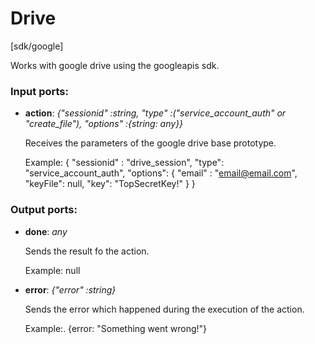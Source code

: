 # Drive

[sdk/google]

Works with google drive using the googleapis sdk.

### Input ports:

* __action__: _{"sessionid" :string, "type" :("service_account_auth" or "create_file"), "options" :{string: any}}_

    Receives the parameters of the google drive base prototype.
    
    Example: 
    {
      "sessionid" : "drive_session",
      "type": "service_account_auth",
      "options": {
         "email" : "email@email.com",
        "keyFile":  null,
         "key": "TopSecretKey!" 
      }
    }



### Output ports:

* __done__: _any_

    Sends the result fo the action.
    
    Example:
    null



* __error__: _{"error" :string}_

    Sends the error which happened during the execution of the action.
    
    Example:.
    {error: "Something went wrong!"}




